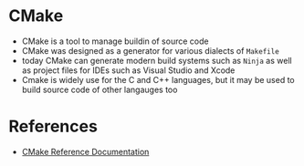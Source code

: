 # CMake
- CMake is a tool to manage buildin of source code
- CMake was designed as a generator for various dialects of `Makefile`
- today CMake can generate modern build systems such as `Ninja` as well as project files for IDEs such as Visual Studio and Xcode
- Cmake is widely use for the C and C++ languages, but it may be used to build source code of other langauges too

# References
- [CMake Reference Documentation](https://cmake.org/cmake/help/latest/)